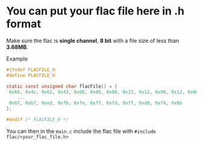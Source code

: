 # You can put your flac file here in .h format

Make sure the flac is **single channel**,  **8 bit** with a file size of less than **3.68MB**.

Example

```c
#ifndef FLACFILE_H
#define FLACFILE_H

static const unsigned char flacFile[] = {
 0x66, 0x4c, 0x61, 0x43, 0x00, 0x00, 0x00, 0x22, 0x12, 0x00, 0x12, 0x00,
    ...
 0x6f, 0xb7, 0xed, 0xfb, 0xfe, 0xff, 0xfd, 0xff, 0xd0, 0xf0, 0x0b
};

#endif /* FLACFILE_H */

```

You can then in the `main.c` include the flac file with `#include flac/<your_flac_file.h>`
